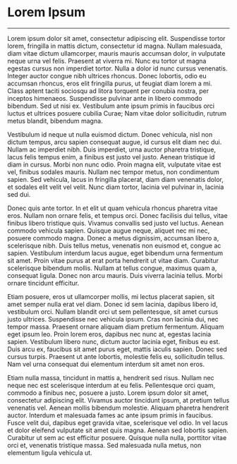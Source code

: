 # Lorem Ipsum

---

Lorem ipsum dolor sit amet, consectetur adipiscing elit. Suspendisse tortor lorem, fringilla in mattis dictum, consectetur id magna. Nullam malesuada, diam vitae dictum ullamcorper, mauris mauris accumsan dolor, in vulputate neque urna vel felis. Praesent at viverra mi. Nunc eu tortor ut magna egestas cursus non imperdiet tortor. Nulla a dolor id nunc cursus venenatis. Integer auctor congue nibh ultrices rhoncus. Donec lobortis, odio eu accumsan rhoncus, eros elit fringilla purus, ut feugiat diam lorem a mi. Class aptent taciti sociosqu ad litora torquent per conubia nostra, per inceptos himenaeos. Suspendisse pulvinar ante in libero commodo bibendum. Sed ut nisi ex. Vestibulum ante ipsum primis in faucibus orci luctus et ultrices posuere cubilia Curae; Nam vitae dolor sollicitudin, rutrum metus blandit, bibendum magna.

Vestibulum id neque ut nulla euismod dictum. Donec vehicula, nisl non dictum tempus, arcu sapien consequat augue, id cursus elit diam nec dui. Nullam ac imperdiet nibh. Duis imperdiet, urna auctor pharetra tristique, lacus felis tempus enim, a finibus est justo vel justo. Aenean tristique id diam in cursus. Morbi non nunc odio. Proin magna elit, vulputate vitae est vel, finibus sodales mauris. Nullam nec tempor metus, non condimentum sapien. Sed vehicula, lacus in fringilla placerat, diam diam venenatis dolor, et sodales elit velit vel velit. Nunc diam tortor, lacinia vel pulvinar in, lacinia sed dui.

Donec quis ante tortor. In et elit ut quam vehicula rhoncus pharetra vitae eros. Nullam non ornare felis, et tempus orci. Donec facilisis dui tellus, vitae finibus libero tristique quis. Vivamus convallis sed justo vel luctus. Aenean commodo vehicula sapien. Quisque augue neque, aliquet nec mi nec, posuere commodo magna. Donec a metus dignissim, accumsan libero a, scelerisque nibh. Duis tellus metus, venenatis non euismod et, congue ac sapien. Vestibulum interdum lacus augue, eget bibendum urna fermentum sit amet. Proin vitae purus at erat porta hendrerit ut vitae diam. Curabitur scelerisque bibendum mollis. Nullam at tellus congue, maximus quam a, consequat ligula. Donec non arcu mauris. Duis viverra lacinia tellus. Morbi ornare tincidunt efficitur.

Etiam posuere, eros ut ullamcorper mollis, mi lectus placerat sapien, sit amet semper nulla erat vel diam. Donec id sem lacinia, dapibus libero id, vestibulum orci. Nullam blandit orci ut sem pellentesque, sit amet cursus justo ultrices. Suspendisse nec vehicula ipsum. Cras non lacinia dui, nec tempor massa. Praesent ornare aliquam diam pretium fermentum. Aliquam eget ipsum leo. Proin lorem eros, dapibus nec nunc at, egestas lacinia sapien. Vestibulum libero nunc, dictum auctor lacinia eget, finibus eu est. Duis arcu ex, faucibus sit amet purus eget, mattis iaculis sapien. Donec sed cursus turpis. Praesent ut ante lobortis, molestie felis eu, sollicitudin tellus. Nam vel urna consequat dui elementum interdum sit amet non eros.

Etiam nulla massa, tincidunt in mattis a, hendrerit sed risus. Nullam nec neque nec est scelerisque interdum at eu felis. Pellentesque orci quam, commodo a finibus nec, posuere a justo. Lorem ipsum dolor sit amet, consectetur adipiscing elit. Vivamus auctor tincidunt ipsum, at pretium tellus venenatis vel. Aenean mollis bibendum molestie. Aliquam pharetra hendrerit auctor. Interdum et malesuada fames ac ante ipsum primis in faucibus. Fusce velit dui, dapibus eget gravida vitae, scelerisque vel odio. In vel lacus et dolor eleifend vulputate sit amet quis magna. Aenean sed lobortis sapien. Curabitur ut sem ac est efficitur posuere. Quisque nulla nulla, porttitor vitae orci et, venenatis tristique massa. Sed malesuada nulla metus, non elementum ligula vehicula ut.
